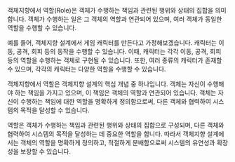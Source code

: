 객체지향에서 역할(Role)은 객체가 수행하는 책임과 관련된 행위와 상태의 집합을 의미합니다. 객체가 수행하는 일은 그 객체의 역할과 연관되어 있으며, 여러 객체가 동일한 역할을 수행할 수 있습니다.

예를 들어, 객체지향 설계에서 게임 캐릭터를 만든다고 가정해보겠습니다. 캐릭터는 이동, 공격, 회피 등의 동작을 수행할 수 있습니다. 이때, 캐릭터는 각각 이동, 공격, 회피 등의 역할을 수행하는 객체로 구현될 수 있습니다. 또한, 여러 종류의 캐릭터가 존재할 수 있으며, 각각의 캐릭터는 다양한 역할을 수행할 수 있습니다.

객체지향에서 역할은 객체지향 설계의 핵심 개념 중 하나입니다. 객체는 자신이 수행해야 하는 책임을 가지고 있으며, 이 책임은 객체의 역할과 연관되어 있습니다. 객체는 자신이 수행하는 책임에 대한 역할을 명확하게 정의함으로써, 다른 객체와 협력하여 시스템의 목적을 달성할 수 있습니다.

역할은 객체가 수행하는 책임과 관련된 행위와 상태의 집합으로 구성되며, 다른 객체와 협력하여 시스템의 목적을 달성하는 데 중요한 역할을 합니다. 따라서 객체지향 설계에서는 객체의 역할을 명확하게 정의하고, 적절하게 분배함으로써 시스템의 유연성과 확장성을 보장할 수 있습니다.